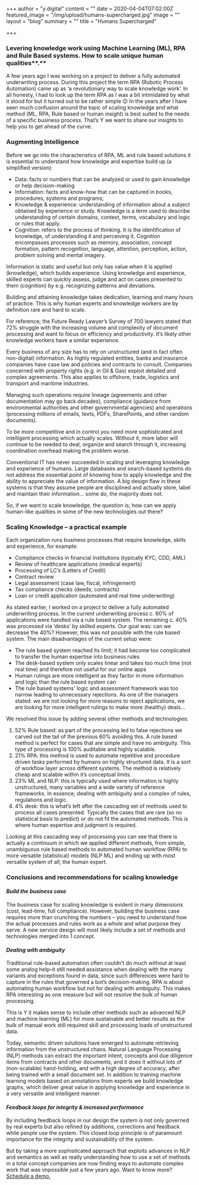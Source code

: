 +++
author = "y.digital"
content = ""
date = 2020-04-04T07:02:00Z
featured_image = "/img/upload/humans-supercharged.jpg"
image = ""
layout = "blog"
summary = ""
title = "Humans Supercharged"

+++
### Levering knowledge work using Machine Learning (ML), RPA and Rule Based systems. How to scale unique human qualities**.**

A few years ago I was working on a project to deliver a fully automated underwriting process. During this project the term RPA (Robotic Process Automation) came up as ‘a revolutionary way to scale knowledge work’. In all honesty, I had to look up the term RPA as I was a bit intimidated by what it stood for but it turned out to be rather simple 😉 In the years after I have seen much confusion around the topic of scaling knowledge and what method (ML, RPA, Rule based or human insight) is best suited to the needs of a specific business process. That’s Y we want to share our insights to help you to get ahead of the curve.

### Augmenting Intelligence

Before we go into the characteristics of RPA, ML and rule based solutions it is essential to understand how knowledge and expertise build up (a simplified version):

* Data: facts or numbers that can be analyzed or used to gain knowledge or help decision-making
* Information: facts and know-how that can be captured in books, procedures, systems and programs;
* Knowledge & experience: understanding of information about a subject obtained by experience or study. Knowledge is a term used to describe understanding of certain domains, context, terms, vocabulary and logic or rules that apply.
* Cognition: refers to the process of thinking. It is the identification of knowledge, of understanding it and perceiving it. Cognition encompasses processes such as memory, association, concept formation, pattern recognition, language, attention, perception, action, problem solving and mental imagery.

Information is static and useful but only has value when it is applied (knowledge), which builds experience. Using knowledge and experience, skilled experts can quickly assess, judge and act on cases presented to them (cognition) by e.g. recognizing patterns and deviations.

Building and attaining knowledge takes dedication, learning and many hours of practice. This is why human experts and knowledge workers are by definition rare and hard to scale.

For reference; the Future Ready Lawyer’s Survey of 700 lawyers stated that 72% struggle with the increasing volume and complexity of document processing and want to focus on efficiency and productivity. It’s likely other knowledge workers have a similar experience.

Every business of any size has to rely on unstructured (and in fact often non-digital) information. As highly regulated entities, banks and insurance companies have case law and policies and contracts to consult. Companies concerned with property rights (e.g. in Oil & Gas) exploit detailed and complex agreements. This also applies to offshore, trade, logistics and transport and maritime industries.

Managing such operations require lineage (agreements and other documentation may go back decades), compliance (guidance from environmental authorities and other governmental agencies) and operations (processing millions of emails, texts, PDFs, SharePoints, and other random documents).

To be more competitive and in control you need more sophisticated and intelligent processing which actually scales. Without it, more labor will continue to be needed to deal, organize and search through it, increasing coordination overhead making the problem worse.

Conventional IT has never succeeded in scaling and leveraging knowledge and experience of humans. Large databases and search-based systems do not address the essential point of knowing how to apply knowledge and the ability to appreciate the value of information. A big design flaw in these systems is that they assume people are disciplined and actually store, label and maintain their information… some do, the majority does not.

So, if we want to scale knowledge, the question is; how can we apply human-like qualities in some of the new technologies out there?

### Scaling Knowledge – a practical example

Each organization runs business processes that require knowledge, skills and experience, for example:

* Compliance checks in financial institutions (typically KYC, CDD, AML)
* Review of healthcare applications (medical experts)
* Processing of LC’s (Letters of Credit)
* Contract review
* Legal assessment (case law, fiscal, infringement)
* Tax compliance checks (deeds, contracts)
* Loan or credit application (automated and real time underwriting)

As stated earlier, I worked on a project to deliver a fully automated underwriting process. In the current underwriting process c. 60% of applications were handled via a rule based system. The remaining c. 40% was processed via ‘desks’ by skilled experts. Our goal was: can we decrease the 40%? However, this was not possible with the rule based system. The main disadvantages of the current setup were:

* The rule based system reached its limit; it had become too complicated to transfer the human expertise into business rules
* The desk-based system only scales linear and takes too much time (not real time) and therefore not useful for our online apps
* Human rulings are more intelligent as they factor in more information and logic than the rule based system can
* The rule based systems’ logic and assessment framework was too narrow leading to unnecessary rejections. As one of the managers stated: we are not looking for more reasons to reject applications, we are looking for more intelligent rulings to make more (healthy) deals…

We resolved this issue by adding several other methods and technologies:

1. 52% Rule based: as part of the processing led to false rejections we carved out the tail of the previous 60% avoiding this. A rule based method is perfect for cases that are simple and have no ambiguity. This type of processing is 100% auditable and highly scalable.
2. 21% RPA: this method is used to automate repetitive and procedure driven tasks performed by humans on highly structured data. It is a sort of workflow layer across different systems. The method is relatively cheap and scalable within it’s conceptual limits.
3. 23% ML and NLP: this is typically used where information is highly unstructured, many variables and a wide variety of reference frameworks. In essence; dealing with ambiguity and a complex of rules, regulations and logic.
4. 4% desk: this is what’s left after the cascading set of methods used to process all cases presented. Typically the cases that are rare (so no statistical basis to predict) or do not fit the automated methods. This is where human expertise and judgment is required.

Looking at this cascading way of processing you can see that there is actually a continuum in which we applied different methods, from simple, unambiguous rule based methods to automated human workflow (RPA) to more versatile (statistical) models (NLP ML) and ending up with most versatile system of all; the human expert.

### Conclusions and recommendations for scaling knowledge

#### _Build the business case_

The business case for scaling knowledge is evident in many dimensions (cost, lead-time, full compliance). However, building the business case requires more than crunching the numbers – you need to understand how the actual processes and rules work as a whole and what purpose they serve. A new service design will most likely include a set of methods and technologies merged into 1 concept.

#### _Dealing with ambiguity_

Traditional rule-based automation often couldn’t do much without at least some analog help–it still needed assistance when dealing with the many variants and exceptions found in data, since such differences were hard to capture in the rules that governed a bot’s decision-making. RPA is about automating human workflow but not for dealing with ambiguity. This makes RPA interesting as one measure but will not resolve the bulk of human processing.

This is Y it makes sense to include other methods such as advanced NLP and machine learning (ML) for more sustainable and better results as the bulk of manual work still required skill and processing loads of unstructured data.

Today, semantic driven solutions have emerged to automate retrieving information from the unstructured chaos. Natural Language Processing (NLP) methods can extract the important intent, concepts and due diligence items from contracts and other documents, and it does it without lots of (non-scalable) hand-holding, and with a high degree of accuracy, after being trained with a small document set. In addition to training machine learning models based on annotations from experts we build knowledge graphs, which deliver great value in applying knowledge and experience in a very versatile and intelligent manner.

#### _Feedback loops for integrity & increased performance_

By including feedback loops in our design the system is not only governed by real experts but also refined by additions, corrections and feedback while people use the system. This closed loop principle is of paramount importance for the integrity and sustainability of the system.

But by taking a more sophisticated approach that exploits advances in NLP and semantics as well as really understanding how to use a set of methods in a total concept companies are now finding ways to automate complex work that was impossible just a few years ago. Want to know more? [Schedule a demo.](https://y.digital/contact/)